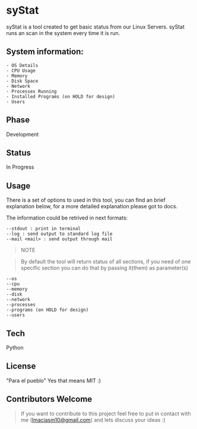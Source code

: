 syStat
=========

syStat is a tool created to get basic status from our Linux Servers. syStat
runs an scan in the system every time it is run.

System information:
----
    - OS Details
    - CPU Usage
    - Memory
    - Disk Space
    - Network
    - Processes Running
    - Installed Programs (on HOLD for design)
    - Users

Phase
----

Development

Status
----

In Progress

Usage
----

There is a set of options to used in this tool, you can find an brief
explanation below, for a more detailed explanation please got to docs.

The information could be retrived in next formats:

    --stdout : print in terminal
    --log : send output to standard log file
    --mail <mail> : send output through mail

> NOTE

> By default the tool will return status of all sections, if you need of one
> specific section you can do that by passing it(them) as parameter(s)


    --os
    --cpu
    --memory
    --disk
    --network
    --processes
    --programs (on HOLD for design)
    --users


Tech
------

Python


License
-----
"Para el pueblo"
Yes that means MIT :)


Contributors Welcome
----
> If you want to contribute to this project feel free to
> put in contact with me (lmaciasm10@gmail.com) and lets discuss
> your ideas :)
